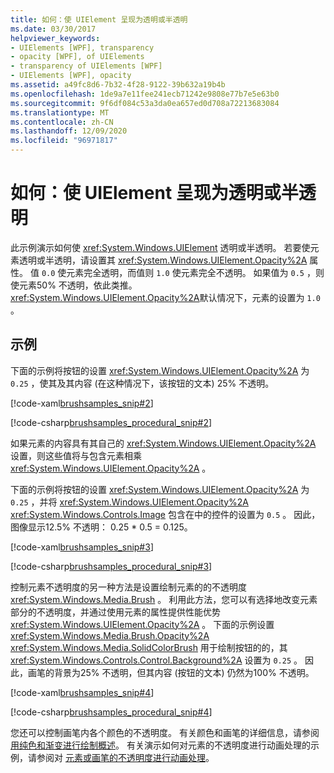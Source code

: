 ```yaml
---
title: 如何：使 UIElement 呈现为透明或半透明
ms.date: 03/30/2017
helpviewer_keywords:
- UIElements [WPF], transparency
- opacity [WPF], of UIElements
- transparency of UIElements [WPF]
- UIElements [WPF], opacity
ms.assetid: a49fc8d6-7b32-4f28-9122-39b632a19b4b
ms.openlocfilehash: 1de9a7e11fee241ecb71242e9808e77b7e5e63b0
ms.sourcegitcommit: 9f6df084c53a3da0ea657ed0d708a72213683084
ms.translationtype: MT
ms.contentlocale: zh-CN
ms.lasthandoff: 12/09/2020
ms.locfileid: "96971817"
---
```

# <a name="how-to-make-a-uielement-transparent-or-semi-transparent"></a>如何：使 UIElement 呈现为透明或半透明
此示例演示如何使 <xref:System.Windows.UIElement> 透明或半透明。 若要使元素透明或半透明，请设置其 <xref:System.Windows.UIElement.Opacity%2A> 属性。 值 `0.0` 使元素完全透明，而值则 `1.0` 使元素完全不透明。 如果值为 `0.5` ，则使元素50% 不透明，依此类推。 <xref:System.Windows.UIElement.Opacity%2A>默认情况下，元素的设置为 `1.0` 。  
  
## <a name="example"></a>示例  
 下面的示例将按钮的设置 <xref:System.Windows.UIElement.Opacity%2A> 为 `0.25` ，使其及其内容 (在这种情况下，该按钮的文本) 25% 不透明。  
  
 [!code-xaml[brushsamples_snip#2](~/samples/snippets/csharp/VS_Snippets_Wpf/brushsamples_snip/CS/OpacityExample.xaml#2)]  
  
 [!code-csharp[brushsamples_procedural_snip#2](~/samples/snippets/csharp/VS_Snippets_Wpf/brushsamples_procedural_snip/CSharp/OpacityExample.cs#2)]  
  
 如果元素的内容具有其自己的 <xref:System.Windows.UIElement.Opacity%2A> 设置，则这些值将与包含元素相乘 <xref:System.Windows.UIElement.Opacity%2A> 。  
  
 下面的示例将按钮的设置 <xref:System.Windows.UIElement.Opacity%2A> 为 `0.25` ，并将 <xref:System.Windows.UIElement.Opacity%2A> <xref:System.Windows.Controls.Image> 包含在中的控件的设置为 `0.5` 。 因此，图像显示12.5% 不透明： 0.25 * 0.5 = 0.125。  
  
 [!code-xaml[brushsamples_snip#3](~/samples/snippets/csharp/VS_Snippets_Wpf/brushsamples_snip/CS/OpacityExample.xaml#3)]  
  
 [!code-csharp[brushsamples_procedural_snip#3](~/samples/snippets/csharp/VS_Snippets_Wpf/brushsamples_procedural_snip/CSharp/OpacityExample.cs#3)]  
  
 控制元素不透明度的另一种方法是设置绘制元素的的不透明度 <xref:System.Windows.Media.Brush> 。 利用此方法，您可以有选择地改变元素部分的不透明度，并通过使用元素的属性提供性能优势 <xref:System.Windows.UIElement.Opacity%2A> 。 下面的示例设置 <xref:System.Windows.Media.Brush.Opacity%2A> <xref:System.Windows.Media.SolidColorBrush> 用于绘制按钮的的，其 <xref:System.Windows.Controls.Control.Background%2A> 设置为 `0.25` 。 因此，画笔的背景为25% 不透明，但其内容 (按钮的文本) 仍然为100% 不透明。  
  
 [!code-xaml[brushsamples_snip#4](~/samples/snippets/csharp/VS_Snippets_Wpf/brushsamples_snip/CS/OpacityExample.xaml#4)]  
  
 [!code-csharp[brushsamples_procedural_snip#4](~/samples/snippets/csharp/VS_Snippets_Wpf/brushsamples_procedural_snip/CSharp/OpacityExample.cs#4)]  
  
 您还可以控制画笔内各个颜色的不透明度。 有关颜色和画笔的详细信息，请参阅 [用纯色和渐变进行绘制概述](../graphics-multimedia/painting-with-solid-colors-and-gradients-overview.md)。 有关演示如何对元素的不透明度进行动画处理的示例，请参阅对 [元素或画笔的不透明度进行动画处理](../graphics-multimedia/how-to-animate-the-opacity-of-an-element-or-brush.md)。
